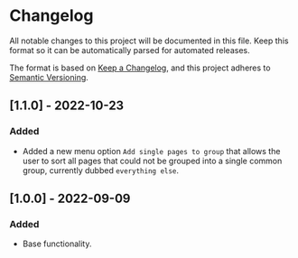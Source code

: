 # Changelog

All notable changes to this project will be documented in this file.
Keep this format so it can be automatically parsed for automated releases.

The format is based on [Keep a Changelog](https://keepachangelog.com/en/1.0.0/),
and this project adheres to [Semantic Versioning](https://semver.org/spec/v2.0.0.html).


## [1.1.0] - 2022-10-23
### Added
- Added a new menu option `Add single pages to group` that allows the user to sort all pages that could not be grouped into a single common group, currently dubbed `everything else`.


## [1.0.0] - 2022-09-09
### Added
- Base functionality.

